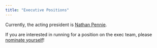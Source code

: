 ```yaml
---
title: "Executive Positions"
---
```


Currently, the acting president is [Nathan Pennie](https://www.kb1rd.net/).

If you are interested in running for a position on the exec team, please [nominate yourself](/announcements/2024/04-11-exec.html)!

